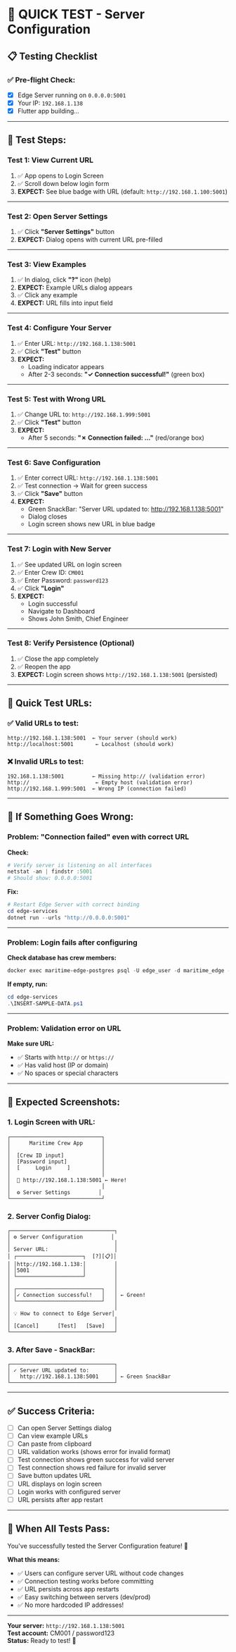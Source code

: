 # 🎯 QUICK TEST - Server Configuration

## 📋 Testing Checklist

### ✅ **Pre-flight Check:**
- [x] Edge Server running on `0.0.0.0:5001`
- [x] Your IP: `192.168.1.138`
- [x] Flutter app building...

---

## 🧪 **Test Steps:**

### **Test 1: View Current URL**
1. ✅ App opens to Login Screen
2. ✅ Scroll down below login form
3. **EXPECT:** See blue badge with URL (default: `http://192.168.1.100:5001`)

---

### **Test 2: Open Server Settings**
1. ✅ Click **"Server Settings"** button
2. **EXPECT:** Dialog opens with current URL pre-filled

---

### **Test 3: View Examples**
1. ✅ In dialog, click **"?"** icon (help)
2. **EXPECT:** Example URLs dialog appears
3. ✅ Click any example
4. **EXPECT:** URL fills into input field

---

### **Test 4: Configure Your Server**
1. ✅ Enter URL: `http://192.168.1.138:5001`
2. ✅ Click **"Test"** button
3. **EXPECT:** 
   - Loading indicator appears
   - After 2-3 seconds: **"✓ Connection successful!"** (green box)

---

### **Test 5: Test with Wrong URL**
1. ✅ Change URL to: `http://192.168.1.999:5001`
2. ✅ Click **"Test"** button
3. **EXPECT:** 
   - After 5 seconds: **"✗ Connection failed: ..."** (red/orange box)

---

### **Test 6: Save Configuration**
1. ✅ Enter correct URL: `http://192.168.1.138:5001`
2. ✅ Test connection → Wait for green success
3. ✅ Click **"Save"** button
4. **EXPECT:**
   - Green SnackBar: "Server URL updated to: http://192.168.1.138:5001"
   - Dialog closes
   - Login screen shows new URL in blue badge

---

### **Test 7: Login with New Server**
1. ✅ See updated URL on login screen
2. ✅ Enter Crew ID: `CM001`
3. ✅ Enter Password: `password123`
4. ✅ Click **"Login"**
5. **EXPECT:**
   - Login successful
   - Navigate to Dashboard
   - Shows John Smith, Chief Engineer

---

### **Test 8: Verify Persistence (Optional)**
1. ✅ Close the app completely
2. ✅ Reopen the app
3. **EXPECT:** Login screen shows `http://192.168.1.138:5001` (persisted)

---

## 🎯 **Quick Test URLs:**

### ✅ **Valid URLs to test:**
```
http://192.168.1.138:5001  ← Your server (should work)
http://localhost:5001       ← Localhost (should work)
```

### ❌ **Invalid URLs to test:**
```
192.168.1.138:5001         ← Missing http:// (validation error)
http://                     ← Empty host (validation error)
http://192.168.1.999:5001  ← Wrong IP (connection failed)
```

---

## 🐛 **If Something Goes Wrong:**

### **Problem: "Connection failed" even with correct URL**

**Check:**
```powershell
# Verify server is listening on all interfaces
netstat -an | findstr :5001
# Should show: 0.0.0.0:5001
```

**Fix:**
```powershell
# Restart Edge Server with correct binding
cd edge-services
dotnet run --urls "http://0.0.0.0:5001"
```

---

### **Problem: Login fails after configuring**

**Check database has crew members:**
```powershell
docker exec maritime-edge-postgres psql -U edge_user -d maritime_edge -c "SELECT crew_id, full_name FROM crew_members;"
```

**If empty, run:**
```powershell
cd edge-services
.\INSERT-SAMPLE-DATA.ps1
```

---

### **Problem: Validation error on URL**

**Make sure URL:**
- ✅ Starts with `http://` or `https://`
- ✅ Has valid host (IP or domain)
- ✅ No spaces or special characters

---

## 📸 **Expected Screenshots:**

### **1. Login Screen with URL:**
```
┌─────────────────────────────┐
│      Maritime Crew App      │
│                             │
│  [Crew ID input]            │
│  [Password input]           │
│  [     Login     ]          │
│                             │
│  🔵 http://192.168.1.138:5001 ← Here!
│                             │
│  ⚙️ Server Settings         │
└─────────────────────────────┘
```

### **2. Server Config Dialog:**
```
┌─────────────────────────────────┐
│ ⚙️ Server Configuration         │
│                                 │
│ Server URL:                     │
│ ┌─────────────────────┐  [?][📋]│
│ │http://192.168.1.138:│         │
│ │5001                 │         │
│ └─────────────────────┘         │
│                                 │
│ ┌───────────────────────────┐   │
│ │✓ Connection successful!   │   │ ← Green!
│ └───────────────────────────┘   │
│                                 │
│ 💡 How to connect to Edge Server│
│                                 │
│ [Cancel]      [Test]   [Save]   │
└─────────────────────────────────┘
```

### **3. After Save - SnackBar:**
```
┌─────────────────────────────────┐
│ ✓ Server URL updated to:        │
│   http://192.168.1.138:5001     │ ← Green SnackBar
└─────────────────────────────────┘
```

---

## ✅ **Success Criteria:**

- [ ] Can open Server Settings dialog
- [ ] Can view example URLs
- [ ] Can paste from clipboard
- [ ] URL validation works (shows error for invalid format)
- [ ] Test connection shows green success for valid server
- [ ] Test connection shows red failure for invalid server
- [ ] Save button updates URL
- [ ] URL displays on login screen
- [ ] Login works with configured server
- [ ] URL persists after app restart

---

## 🎉 **When All Tests Pass:**

You've successfully tested the Server Configuration feature! 🚀

**What this means:**
- ✅ Users can configure server URL without code changes
- ✅ Connection testing works before committing
- ✅ URL persists across app restarts
- ✅ Easy switching between servers (dev/prod)
- ✅ No more hardcoded IP addresses!

---

**Your server:** `http://192.168.1.138:5001`  
**Test account:** CM001 / password123  
**Status:** Ready to test! 🎯
